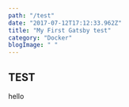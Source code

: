 ```yaml
---
path: "/test"
date: "2017-07-12T17:12:33.962Z"
title: "My First Gatsby test"
category: "Docker"
blogImage: " "
---
```


## TEST

hello
